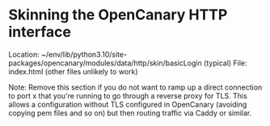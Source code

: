 # Skinning the OpenCanary HTTP interface
Location: ~/env/lib/python3.10/site-packages/opencanary/modules/data/http/skin/basicLogin (typical)
File: index.html (other files unlikely to work)

Note: Remove this section if you do not want to ramp up a direct connection to port x that you're running to go through a reverse proxy for TLS.  This allows a configuration without TLS configured in OpenCanary (avoiding copying pem files and so on) but then routing traffic via Caddy or similar.
<script>
        // Redirect to the desired URL with HTTPS - for example if you redirect to HTTPS through a reverse proxy.  If you don't, you can remove this script section
        if (window.location.href !== 'https://your_reverse_proxy/index.html') {
            // Redirect to the desired URL
            window.location.href = 'https://your_reverse_proxy/index.html';
        }
</script>

